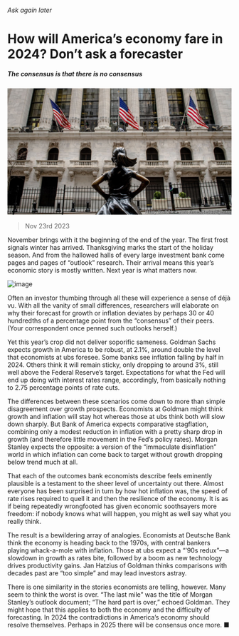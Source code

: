 ###### Ask again later

# How will America’s economy fare in 2024? Don’t ask a forecaster 

##### The consensus is that there is no consensus 

![image](images/20231125_FNP505.jpg) 

> Nov 23rd 2023 

November brings with it the beginning of the end of the year. The first frost signals winter has arrived. Thanksgiving marks the start of the holiday season. And from the hallowed halls of every large investment bank come pages and pages of “outlook” research. Their arrival means this year’s economic story is mostly written. Next year is what matters now.

![image](images/20231125_FNC509.png) 


Often an investor thumbing through all these will experience a sense of déjà vu. With all the vanity of small differences, researchers will elaborate on why their forecast for growth or inflation deviates by perhaps 30 or 40 hundredths of a percentage point from the “consensus” of their peers. (Your correspondent once penned such outlooks herself.)

Yet this year’s crop did not deliver soporific sameness. Goldman Sachs expects growth in America to be robust, at 2.1%, around double the level that economists at ubs foresee. Some banks see inflation falling by half in 2024. Others think it will remain sticky, only dropping to around 3%, still well above the Federal Reserve’s target. Expectations for what the Fed will end up doing with interest rates range, accordingly, from basically nothing to 2.75 percentage points of rate cuts.

The differences between these scenarios come down to more than simple disagreement over growth prospects. Economists at Goldman might think growth and inflation will stay hot whereas those at ubs think both will slow down sharply. But Bank of America expects comparative stagflation, combining only a modest reduction in inflation with a pretty sharp drop in growth (and therefore little movement in the Fed’s policy rates). Morgan Stanley expects the opposite: a version of the “immaculate disinflation” world in which inflation can come back to target without growth dropping below trend much at all. 

That each of the outcomes bank economists describe feels eminently plausible is a testament to the sheer level of uncertainty out there. Almost everyone has been surprised in turn by how hot inflation was, the speed of rate rises required to quell it and then the resilience of the economy. It is as if being repeatedly wrongfooted has given economic soothsayers more freedom: if nobody knows what will happen, you might as well say what you really think.

The result is a bewildering array of analogies. Economists at Deutsche Bank think the economy is heading back to the 1970s, with central bankers playing whack-a-mole with inflation. Those at ubs expect a “’90s redux”—a slowdown in growth as rates bite, followed by a boom as new technology drives productivity gains. Jan Hatzius of Goldman thinks comparisons with decades past are “too simple” and may lead investors astray. 

There is one similarity in the stories economists are telling, however. Many seem to think the worst is over. “The last mile” was the title of Morgan Stanley’s outlook document; “The hard part is over,” echoed Goldman. They might hope that this applies to both the economy and the difficulty of forecasting. In 2024 the contradictions in America’s economy should resolve themselves. Perhaps in 2025 there will be consensus once more. ■


